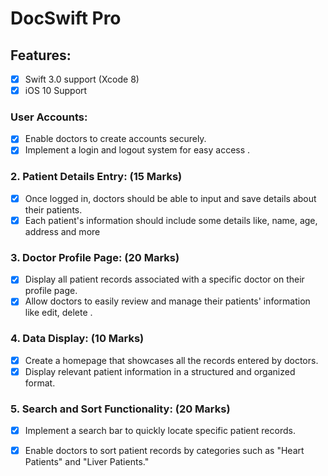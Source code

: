 # DocSwift Pro

## Features:
- [x] Swift 3.0 support (Xcode 8)
- [x] iOS 10 Support
### User Accounts:
- [x] Enable doctors to create accounts securely.
- [x] Implement a login and logout system for easy access
.
### 2. Patient Details Entry: (15 Marks)
- [x] Once logged in, doctors should be able to input and save details about their patients.
- [x] Each patient's information should include some details like, name, age, address and more

### 3. Doctor Profile Page: (20 Marks)
- [x] Display all patient records associated with a specific doctor on their profile page.
- [x] Allow doctors to easily review and manage their patients' information like edit, delete
.
### 4. Data Display: (10 Marks)
- [x] Create a homepage that showcases all the records entered by doctors.
- [x] Display relevant patient information in a structured and organized format.

### 5. Search and Sort Functionality: (20 Marks)
- [x] Implement a search bar to quickly locate specific patient records.
- [x] Enable doctors to sort patient records by categories such as "Heart Patients" and "Liver Patients."


